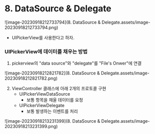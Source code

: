 # 8. DataSource & Delegate

![image-20230918212733794](8. DataSource & Delegate.assets/image-20230918212733794.png)

- UIPickerView를 사용한다고 하자.

### UIPickerView에 데이터를 채우는 방법

1. pickerview의 "data source"와 "delegate"를 "File's Onwer"에 연결

![image-20230918212821782](8. DataSource & Delegate.assets/image-20230918212821782.png)

2. ViewController 클래스에 아래 2개의 프로토콜 구현
   - UIPickerViewDataSource
     - 보통 항목을 채울 데이터를 요청
   - UIPickerViewDelegate
     - 보통 발생하는 이벤트를 처리

![image-20230918213231399](8. DataSource & Delegate.assets/image-20230918213231399.png)